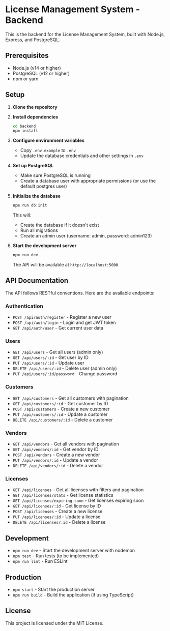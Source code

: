 # License Management System - Backend

This is the backend for the License Management System, built with Node.js, Express, and PostgreSQL.

## Prerequisites

- Node.js (v14 or higher)
- PostgreSQL (v12 or higher)
- npm or yarn

## Setup

1. **Clone the repository**

2. **Install dependencies**
   ```bash
   cd backend
   npm install
   ```

3. **Configure environment variables**
   - Copy `.env.example` to `.env`
   - Update the database credentials and other settings in `.env`

4. **Set up PostgreSQL**
   - Make sure PostgreSQL is running
   - Create a database user with appropriate permissions (or use the default postgres user)

5. **Initialize the database**
   ```bash
   npm run db:init
   ```
   This will:
   - Create the database if it doesn't exist
   - Run all migrations
   - Create an admin user (username: admin, password: admin123)

6. **Start the development server**
   ```bash
   npm run dev
   ```
   The API will be available at `http://localhost:5000`

## API Documentation

The API follows RESTful conventions. Here are the available endpoints:

### Authentication
- `POST /api/auth/register` - Register a new user
- `POST /api/auth/login` - Login and get JWT token
- `GET /api/auth/user` - Get current user data

### Users
- `GET /api/users` - Get all users (admin only)
- `GET /api/users/:id` - Get user by ID
- `PUT /api/users/:id` - Update user
- `DELETE /api/users/:id` - Delete user (admin only)
- `PUT /api/users/:id/password` - Change password

### Customers
- `GET /api/customers` - Get all customers with pagination
- `GET /api/customers/:id` - Get customer by ID
- `POST /api/customers` - Create a new customer
- `PUT /api/customers/:id` - Update a customer
- `DELETE /api/customers/:id` - Delete a customer

### Vendors
- `GET /api/vendors` - Get all vendors with pagination
- `GET /api/vendors/:id` - Get vendor by ID
- `POST /api/vendors` - Create a new vendor
- `PUT /api/vendors/:id` - Update a vendor
- `DELETE /api/vendors/:id` - Delete a vendor

### Licenses
- `GET /api/licenses` - Get all licenses with filters and pagination
- `GET /api/licenses/stats` - Get license statistics
- `GET /api/licenses/expiring-soon` - Get licenses expiring soon
- `GET /api/licenses/:id` - Get license by ID
- `POST /api/licenses` - Create a new license
- `PUT /api/licenses/:id` - Update a license
- `DELETE /api/licenses/:id` - Delete a license

## Development

- `npm run dev` - Start the development server with nodemon
- `npm test` - Run tests (to be implemented)
- `npm run lint` - Run ESLint

## Production

- `npm start` - Start the production server
- `npm run build` - Build the application (if using TypeScript)

## License

This project is licensed under the MIT License.
